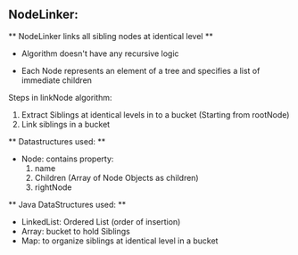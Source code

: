 ## NodeLinker:

** NodeLinker links all sibling nodes at identical level **

- Algorithm doesn't have any recursive logic

- Each Node represents an element of a tree and specifies a list of immediate children

Steps in linkNode algorithm:

1. Extract Siblings at identical levels in to a bucket (Starting from rootNode)
2. Link siblings in a bucket

** Datastructures used: **

   - Node: contains property:
     1. name
     2. Children (Array of Node Objects as children)
     3. rightNode

** Java DataStructures used: **
- LinkedList: Ordered List (order of insertion)
- Array: bucket to hold Siblings
- Map: to organize siblings at identical level in a bucket


